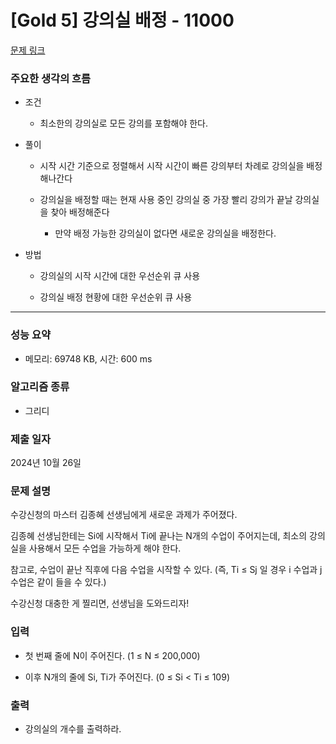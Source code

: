 # [Gold 5] 강의실 배정 - 11000

[문제 링크](https://www.acmicpc.net/problem/11000) 

### 주요한 생각의 흐름
 
- 조건

	- 최소한의 강의실로 모든 강의를 포함해야 한다.

- 풀이 

	- 시작 시간 기준으로 정렬해서 시작 시간이 빠른 강의부터 차례로 강의실을 배정해나간다

	- 강의실을 배정할 때는 현재 사용 중인 강의실 중 가장 빨리 강의가 끝날 강의실을 찾아 배정해준다

		- 만약 배정 가능한 강의실이 없다면 새로운 강의실을 배정한다. 

- 방법

	- 강의실의 시작 시간에 대한 우선순위 큐 사용

	- 강의실 배정 현황에 대한 우선순위 큐 사용

---

### 성능 요약

- 메모리: 69748 KB, 시간: 600 ms

### 알고리즘 종류

- 그리디

### 제출 일자

2024년 10월 26일

### 문제 설명

수강신청의 마스터 김종혜 선생님에게 새로운 과제가 주어졌다. 

김종혜 선생님한테는 Si에 시작해서 Ti에 끝나는 N개의 수업이 주어지는데, 최소의 강의실을 사용해서 모든 수업을 가능하게 해야 한다. 

참고로, 수업이 끝난 직후에 다음 수업을 시작할 수 있다. (즉, Ti ≤ Sj 일 경우 i 수업과 j 수업은 같이 들을 수 있다.)

수강신청 대충한 게 찔리면, 선생님을 도와드리자!

### 입력 

- 첫 번째 줄에 N이 주어진다. (1 ≤ N ≤ 200,000)

- 이후 N개의 줄에 Si, Ti가 주어진다. (0 ≤ Si < Ti ≤ 109)

### 출력 

- 강의실의 개수를 출력하라.

